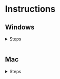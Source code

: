 # Instructions
## Windows
<details>
    <summary>Steps</summary>
    <ol>
        <li>
            Switch to the zip branch.<br>
            <img src="./images/zip_branch.png" width="250" height="200">
        </li>
        <li>
            Download the zip file<br>
            <img src="./images/download_zip.png" width="250" height="200">
        </li>
        <li>Browse to where you downloaded the zip file</li>
        <li>Extract the zip</li>
        <li>Open the extracted folder</li>
        <li>
            Locate the run.bat file (It will be a Windows Batch file type)<br>
            Double click the file<br>
            <img src="./images/run_batch.png" width="300" height="200">
        </li>
        <li>
            A Command Prompt instance should now appear and the program should load. This may take some time.
        </li>
        <li>
            Depending on if you have Python installed or not, you may see a dialog asking you to allow the python installer to run.<br>
            Click Repair.<br>
            <img src="./images/install_python.png" width="300" height="200">
        </li>
        <li>
            Once the program is loaded, you may be asked to fill out some user information like username, password, etc.
        </li>
        <li>
            Once user data is filled out correctly, the Chrome instance will be created and the bot will run.
        </li>
        <li>
            If at any point you would like to modify your user data, go into the program folder and locate the configure.bat file.<br>
            Double click it to confirm/reset your user data.<br>
            <img src="./images/run_configure.png" width="300" height="200">
        </li>
    </ol>
</details>

<br>

## Mac
<details>
    <summary>Steps</summary>
    <h3 style="color: red;">WARNING: These steps are untested and most likely deprecated!</h4>
    <ol>
        <li>
            Download the zip file<br>
            <img src="./images/download_zip.png" width="250" height="200">
        </li>
        <li>Browse to where you downloaded the zip file</li>
        <li>Double click the zip file</li>
        <li>Open the new folder that was extracted</li>
        <li>Locate the run.sh file (It is a Shell Script file type)</li>
        <li>
            Right-click on the run.sh file > Select Open With > Select Other.
            <br>
            <img src="./images/run_bash_open_with.png" width="400" height="200">
        </li>
        <li>
            In the 'Choose Application' dialog box, set Enable to 'All Applications'<br>
            In the search bar, type 'Terminal'<br>
            The Terminal application should appear at or near the top of the list. Double-click it.<br>
            <img src="./images/run_bash_terminal.png" width="525" height="300">
        </li>
        <li>
            A Terminal instance should now appear and the program should load. This may take some time.<br>
            Once the program is loaded, the Chrome instance will be created and the bot will run.
        </li>
    </ol>
</details>
